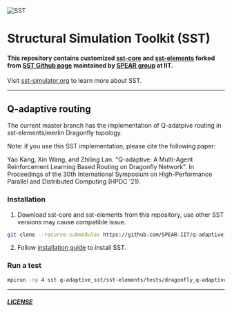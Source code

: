![SST](http://sst-simulator.org/img/sst-logo-small.png)

# Structural Simulation Toolkit (SST)

#### This repository contains customized [sst-core](https://github.com/SPEAR-IIT/sst-core) and [sst-elements](https://github.com/SPEAR-IIT/sst-elements) forked from [SST Github page](https://github.com/sstsimulator/sst-elements) maintained by [SPEAR group](http://www.cs.iit.edu/~zlan/) at IIT.  
Visit [sst-simulator.org](http://sst-simulator.org) to learn more about SST.

---
## Q-adaptive routing

The current master branch has the implementation of Q-adatpive routing in sst-elements/merlin Dragonfly topology.

Note: if you use this SST implementation, please cite the following paper:

Yao Kang, Xin Wang, and Zhiling Lan. "Q-adaptive: A Multi-Agent Reinforcement Learning Based Routing on Dragonfly Network". In Proceedings of the 30th International Symposium on High-Performance Parallel and Distributed Computing (HPDC ’21).

### Installation 
1. Download sst-core and sst-elements from this repository, use other SST versions may cause compatible issue.  
```bash
git clone --recurse-submodules https://github.com/SPEAR-IIT/q-adaptive_sst.git
```

2. Follow [installation guide](http://sst-simulator.org/SSTPages/SSTBuildAndInstall10dot1dot0SeriesDetailedBuildInstructions/) to install SST.

### Run a test

```bash
mpirun -np 4 sst q-adaptive_sst/sst-elements/tests/dragonfly_q-adaptive.py 
```
---


##### [LICENSE](https://github.com/sstsimulator/sst-elements/blob/devel/LICENSE)
